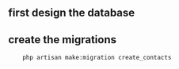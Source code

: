 ## first design the database

## create the migrations

```bash
    php artisan make:migration create_contacts
```
